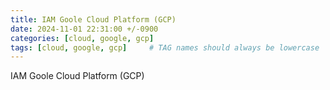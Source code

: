 ```yaml
---
title: IAM Goole Cloud Platform (GCP)
date: 2024-11-01 22:31:00 +/-0900
categories: [cloud, google, gcp]
tags: [cloud, google, gcp]     # TAG names should always be lowercase
---
```



IAM Goole Cloud Platform (GCP)
